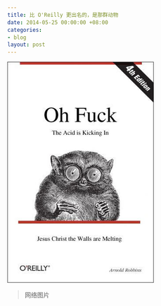 ```yaml
---
title: 比 O'Reilly 更出名的，是那群动物
date: 2014-05-25 00:00:00 +08:00
categories:
- blog
layout: post
---
```


![book cover](/assets/monkey.jpg)

> 网络图片
